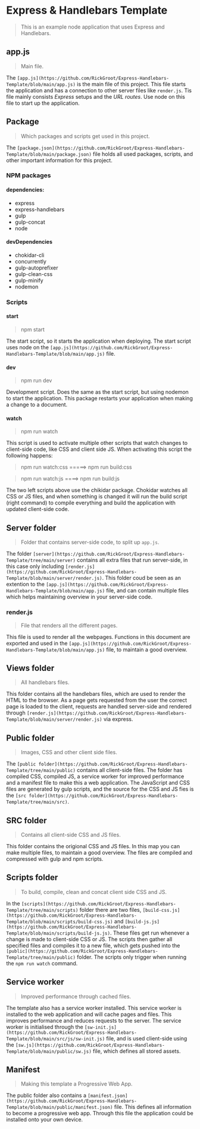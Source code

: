 # Express & Handlebars Template
> This is an example node application that uses Express and Handlebars.

## app.js
> Main file.

The `[app.js](https://github.com/RickGroot/Express-Handlebars-Template/blob/main/app.js)` is the main file of this project. This file starts the application and has a connection to other server files like `render.js`. Tis file mainly consists *Express* setups and the *URL routes*. Use node on this file to start up the application.

## Package
> Which packages and scripts get used in this project. 

The `[package.json](https://github.com/RickGroot/Express-Handlebars-Template/blob/main/package.json)` file holds all used packages, scripts,  and other important information for this project. 

### NPM packages
#### dependencies:
* express
* express-handlebars
* gulp
* gulp-concat
* node

#### devDependencies
* chokidar-cli
* concurrently
* gulp-autoprefixer
* gulp-clean-css
* gulp-minify
* nodemon

### Scripts
#### start
> npm start

The start script, so it starts the application when deploying. The start script uses node on the `[app.js](https://github.com/RickGroot/Express-Handlebars-Template/blob/main/app.js)` file.

#### dev
> npm run dev

Development script. Does the same as the start script, but using nodemon to start the application. This package restarts your application when making a change to a document.

#### watch
> npm run watch

This script is used to activate multiple other scripts that watch changes to client-side code, like CSS and client side JS. When activating this script the following happens:

> npm run watch:css =====> npm run build:css  

> npm run watch:js ====> npm run build:js    

The two left scripts above use the chikidar package. Chokidar watches all CSS or JS files, and when something is changed it will run the build script (right command) to compile everything and build the application with updated client-side code.

## Server folder
> Folder that contains server-side code, to split up `app.js`.

The folder `[server](https://github.com/RickGroot/Express-Handlebars-Template/tree/main/server)` contains all extra files that run server-side, in this case only including `[render.js](https://github.com/RickGroot/Express-Handlebars-Template/blob/main/server/render.js)`. This folder coud be seen as an extention to the `[app.js](https://github.com/RickGroot/Express-Handlebars-Template/blob/main/app.js)` file, and can contain multiple files which helps maintaining overview in your server-side code.

### render.js
> File that renders all the different pages.

This file is used to render all the webpages. Functions in this document are exported and used in the `[app.js](https://github.com/RickGroot/Express-Handlebars-Template/blob/main/app.js)` file, to maintain a good overview.

## Views folder
> All handlebars files.

This folder contains all the handlebars files, which are used to render the HTML to the browser. As a page gets requested from the user the correct page is loaded to the client, requests are handled server-side and rendered through `[render.js](https://github.com/RickGroot/Express-Handlebars-Template/blob/main/server/render.js)` via express.

## Public folder
> Images, CSS and other client side files.

The `[public folder](https://github.com/RickGroot/Express-Handlebars-Template/tree/main/public)` contains all client-side files. The folder has compiled CSS, compiled JS, a service worker for improved performance and a manifest file to make this a web application. The JavaScript and CSS files are generated by gulp scripts, and the source for the CSS and JS fies is the `[src folder](https://github.com/RickGroot/Express-Handlebars-Template/tree/main/src)`.

## SRC folder
> Contains all client-side CSS and JS files.

This folder contains the origional CSS and JS files. In this map you can make multiple files, to maintain a good overview. The files are compiled and compressed with gulp and npm scripts.

## Scripts folder
> To build, compile, clean and concat client side CSS and JS.

In the `[scripts](https://github.com/RickGroot/Express-Handlebars-Template/tree/main/scripts)` folder there are two files, `[build-css.js](https://github.com/RickGroot/Express-Handlebars-Template/blob/main/scripts/build-css.js)` and `[build-js.js](https://github.com/RickGroot/Express-Handlebars-Template/blob/main/scripts/build-js.js)`. These files get run whenever a change is made to client-side CSS or JS. The scripts then gather all specified files and compiles it to a new file, which gets pushed into the `[public](https://github.com/RickGroot/Express-Handlebars-Template/tree/main/public)` folder. The scripts only trigger when running the `npm run watch` command.

## Service worker
> Improved performance through cached files.

The template also has a service worker installed. This service worker is installed to the web application and will cache pages and files. This improves performance and reduces requests to the server. The service worker is initialised through the `[sw-init.js](https://github.com/RickGroot/Express-Handlebars-Template/blob/main/src/js/sw-init.js)` file, and is used client-side using the `[sw.js](https://github.com/RickGroot/Express-Handlebars-Template/blob/main/public/sw.js)` file, which defines all stored assets.

## Manifest
> Making this template a Progressive Web App.

The public folder also contains a `[manifest.json](https://github.com/RickGroot/Express-Handlebars-Template/blob/main/public/manifest.json)` file. This defines all information to become a progressive web app. Through this file the application could be installed onto your own device.